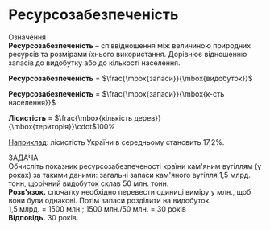 # Ресурсозабезпеченiсть

<div class="eoz-wrap">
<span class="eoz">Означення</span>
<div class="eoz-text">
<b>Ресурсозабезпеченість</b> – співвідношення між величиною природних ресурсів та розмірами їхнього використання. Дорівнює відношенню запасів до видобутку або до кількості населення.
</div>
</div>

<b>Ресурсозабезпеченість</b> = $\frac{\mbox{запаси}}{\mbox{видобуток}}$

<b>Ресурсозабезпеченість</b> = $\frac{\mbox{запаси}}{\mbox{к-сть населення}}$

<b>Лісистість</b> = $\frac{\mbox{кількість дерев}}{\mbox{територія}}\cdot$100%

<u>Наприклад</u>: лісистість України в середньому становить 17,2%.

<div class="task-wrap">
<span class="task">ЗАДАЧА</span>
<div class="task-text">
Обчисліть показник ресурсозабезпеченості країни кам'яним вугіллям (у роках) за такими даними: загальні запаси кам'яного вугілля 1,5 млрд. тонн, щорічний видобуток склав 50 млн. тонн.<br>
<b>Розв'язок.</b> спочатку необхідно перевести одиниці виміру у млн., щоб вони були однакові. Потім запаси розділити на видобуток.<br>
1,5 млрд. = 1500 млн.; 1500 млн./50 млн. = 30 років<br>
<b>Відповідь.</b> 30 років.
</div>
</div>